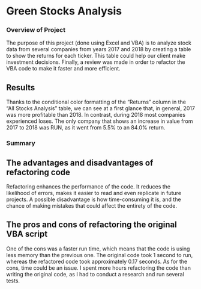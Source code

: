 # Green Stocks Analysis

### Overview of Project
The purpose of this project (done using Excel and VBA) is to analyze stock data from several companies from years 2017 and 2018 by creating a table to show the returns for each ticker. This table could help our client make investment decisions. Finally, a review was made in order to refactor the VBA code to make it faster and more efficient.
## Results
Thanks to the conditional color formatting of the “Returns” column in the “All Stocks Analysis” table, we can see at a first glance that, in general, 2017 was more profitable than 2018. In contrast, during 2018 most companies experienced loses. The only company that shows an increase in value from 2017 to 2018 was RUN, as it went from 5.5% to an 84.0% return. 
### Summary
## The advantages and disadvantages of refactoring code
Refactoring enhances the performance of the code. It reduces the likelihood of errors, makes it easier to read and even replicate in future projects. A possible disadvantage is how time-consuming it is, and the chance of making mistakes that could affect the entirety of the code. 
## The pros and cons of refactoring the original VBA script
One of the cons was a faster run time, which means that the code is using less memory than the previous one. The original code took 1 second to run, whereas the refactored code took approximately 0.17 seconds. As for the cons, time could be an issue. I spent more hours refactoring the code than writing the original code, as I had to conduct a research and run several tests.
